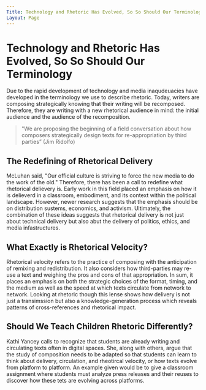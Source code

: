 ```yaml
---
Title: Technology and Rhetoric Has Evolved, So So Should Our Terminology
Layout: Page
---
```


# Technology and Rhetoric Has Evolved, So So Should Our Terminology
Due to the rapid development of technology and media inaqudeuacies have developed in the terminology we use to describe rhetoric. Today, writers are composing strategically knowing that their writing will be recomposed. Therefore, they are writing with a new rhetorical audience in mind: the initial audience and the audience of the recomposition.

> "We are proposing the beginning of a field conversation about how composers strategically design texts for re-appropriation by third parties” (Jim Ridolfo)

## The Redefining of Rhetorical Delivery

McLuhan said, "Our official culture is striving to force the new media to do the work of the old." Therefore, there has been a call to redefine what rhetorical delievery is. Early work in this field placed an emphasis on how it is delieverd in a classroom, embodiment, and its context within the political landscape. However, newer research suggests that the emphasis should be on distribution sustems, economics, and activism. Ultimately, the combination of these ideas suggests that rhetorical delivery is not just about technical delivery but also abut the delivery of politics, ethics, and media infastructures.

## What Exactly is Rhetorical Velocity?

Rhetorical velocity refers to the practice of composing with the anticipation of remixing and redistribution. It also considers how third-parties may re-use a text and weighing the pros and cons of that appropriation. In sum, it places an emphasis on both the strategic choices of the format, timing, and the medium as well as the speed at which texts circulate from network to network. Looking at rhetoric though this lense shows how delivery is not just a transimssion but also a knowledge-generation process which reveals patterns of cross-references and rhetorical impact.

## Should We Teach Children Rhetoric Differently?

Kathi Yancey calls to recognize that students are already writing and circulating texts often in digital spaces. She, along with others, argue that the study of composition needs to be adapted so that students can learn to think about delivery, circulation, and rheotircal velocity, or how texts evolve from platform to platform. An example given would be to give a classroom assignment where students must analyze press releases and their reuses to discover how these tets are evolving across platforms.
